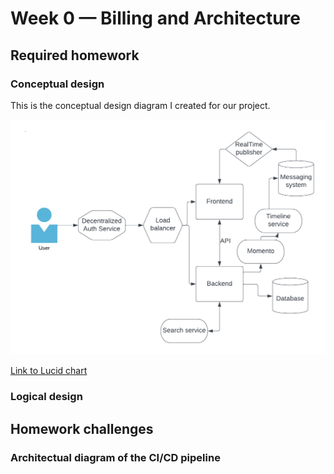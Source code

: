 # Week 0 — Billing and Architecture

## Required homework

### Conceptual design

This is the conceptual design diagram I created for our project.

![conceptual design](assets/conceptual_diagram.png)

[Link to Lucid chart](https://lucid.app/lucidchart/fcd3ab72-8f02-44a9-845f-db2c66afed2a/edit?page=0_0&invitationId=inv_6888c504-d144-4521-83da-40d53ff26f43#)

### Logical design

## Homework challenges

### Architectual diagram of the CI/CD pipeline
